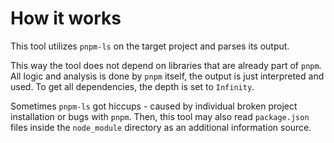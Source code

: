 # How it works

This tool utilizes `pnpm-ls` on the target project and parses its output.

This way the tool does not depend on libraries that are already part of `pnpm`.
All logic and analysis is done by `pnpm` itself, the output is just interpreted and used.
To get all dependencies, the depth is set to `Infinity`.

Sometimes `pnpm-ls` got hiccups - caused by individual broken project installation or bugs with `pnpm`.
Then, this tool may also read `package.json` files inside the `node_module` directory as an additional information source.
